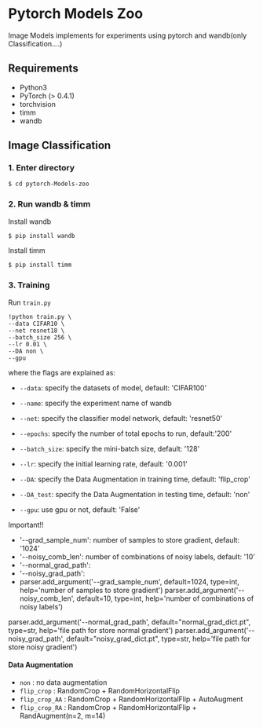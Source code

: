 # Pytorch Models Zoo
Image Models implements for experiments using pytorch and wandb(only Classification....)

## Requirements
- Python3
- PyTorch (> 0.4.1)
- torchvision
- timm
- wandb

## Image Classification

### 1. Enter directory
```bash
$ cd pytorch-Models-zoo
```

### 2. Run wandb & timm
Install wandb
```bash
$ pip install wandb
```
Install timm
```bash
$ pip install timm
```

### 3. Training
Run ```train.py```
```
!python train.py \
--data CIFAR10 \
--net resnet18 \
--batch_size 256 \
--lr 0.01 \
--DA non \
--gpu
```
where the flags are explained as:
 - `--data`: specify the datasets of model, default: 'CIFAR100'
 - `--name`: specify the experiment name of wandb
 - `--net`: specify the classifier model network, default: 'resnet50'
    
 - `--epochs`: specify the number of total epochs to run, default:'200'
 - `--batch_size`: specify the mini-batch size, default: '128'
 - `--lr`: specify the initial learning rate, default: '0.001'
  
 - `--DA`: specify the Data Augmentation in training time, default: 'flip_crop'
 - `--DA_test`: specify the Data Augmentation in testing time, default: 'non'
 - `--gpu`: use gpu or not, default: 'False'

 Important!!
 - '--grad_sample_num': number of samples to store gradient, default: '1024'
 - '--noisy_comb_len': number of combinations of noisy labels, default: '10'
 - '--normal_grad_path': 
 - '--noisy_grad_path': 
 -  parser.add_argument('--grad_sample_num', default=1024, type=int, help='number of samples to store gradient')
  parser.add_argument('--noisy_comb_len', default=10, type=int, help='number of combinations of noisy labels')
  
  parser.add_argument('--normal_grad_path', default="normal_grad_dict.pt", type=str, help='file path for store normal gradient')
  parser.add_argument('--noisy_grad_path', default="noisy_grad_dict.pt", type=str, help='file path for store noisy gradient')
 


#### Data Augmentation
 - `non` : no data augmentation
 - `flip_crop` : RandomCrop + RandomHorizontalFlip
 - `flip_crop_AA` : RandomCrop + RandomHorizontalFlip + AutoAugment
 - `flip_crop_RA` : RandomCrop + RandomHorizontalFlip + RandAugment(n=2, m=14)
